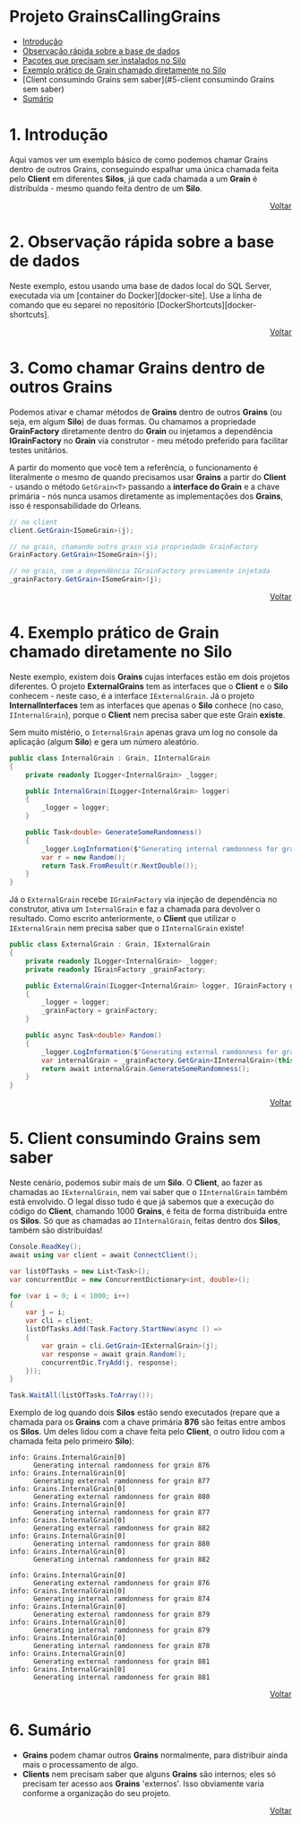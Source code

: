 # Projeto GrainsCallingGrains

- [Introdução](#1-introdução)
- [Observação rápida sobre a base de dados](#2-observação-rápida-sobre-a-base-de-dados)
- [Pacotes que precisam ser instalados no Silo](#3-pacotes-que-precisam-ser-instalados-no-silo)
- [Exemplo prático de Grain chamado diretamente no Silo](#4-exemplo-prático-de-grain-chamado-diretamente-no-silo)
- [Client consumindo Grains sem saber](#5-client consumindo Grains sem saber)
- [Sumário](#6-sumário)

# 1. Introdução

Aqui vamos ver um exemplo básico de como podemos chamar Grains dentro de outros Grains, conseguindo espalhar uma única chamada feita pelo **Client** em diferentes **Silos**, já que cada chamada a um **Grain** é distribuída - mesmo quando feita dentro de um **Silo**.

<div align="right">
	
[Voltar](#projeto-grainscallinggrains)

</div>

# 2. Observação rápida sobre a base de dados

Neste exemplo, estou usando uma base de dados local do SQL Server, executada via um [container do Docker][docker-site]. Use a linha de comando que eu separei no repositório [DockerShortcuts][docker-shortcuts].

<div align="right">
	
[Voltar](#projeto-grainscallinggrains)

</div>

# 3. Como chamar Grains dentro de outros Grains

Podemos ativar e chamar métodos de **Grains** dentro de outros **Grains** (ou seja, em algum **Silo**) de duas formas. Ou chamamos a propriedade **GrainFactory** diretamente dentro do **Grain** ou injetamos a dependência **IGrainFactory** no **Grain** via construtor - meu método preferido para facilitar testes unitários.

A partir do momento que você tem a referência, o funcionamento é literalmente o mesmo de quando precisamos usar **Grains** a partir do **Client** - usando o método `GetGrain<T>` passando a **interface do Grain** e a chave primária - nós nunca usamos diretamente as implementações dos **Grains**, isso é responsabilidade do Orleans.

```csharp
// no client
client.GetGrain<ISomeGrain>(j);

// no grain, chamando outro grain via propriedade GrainFactory
GrainFactory.GetGrain<ISomeGrain>(j);

// no grain, com a dependência IGrainFactory previamente injetada
_grainFactory.GetGrain<ISomeGrain>(j);
```

<div align="right">
	
[Voltar](#projeto-grainscallinggrains)

</div>

# 4. Exemplo prático de Grain chamado diretamente no Silo

Neste exemplo, existem dois **Grains** cujas interfaces estão em dois projetos diferentes. O projeto **ExternalGrains** tem as interfaces que o **Client** e o **Silo** conhecem - neste caso, é a interface `IExternalGrain`. Já o projeto **InternalInterfaces** tem as interfaces que apenas o **Silo** conhece (no caso, `IInternalGrain`), porque o **Client** nem precisa saber que este Grain **existe**.

Sem muito mistério, o `InternalGrain` apenas grava um log no console da aplicação (algum **Silo**) e gera um número aleatório.

```csharp
public class InternalGrain : Grain, IInternalGrain
{
	private readonly ILogger<InternalGrain> _logger;

	public InternalGrain(ILogger<InternalGrain> logger)
	{
		_logger = logger;
	}

	public Task<double> GenerateSomeRandomness()
	{
		_logger.LogInformation($"Generating internal ramdonness for grain {this.GetPrimaryKeyLong()}");
		var r = new Random();
		return Task.FromResult(r.NextDouble());
	}
}
```

Já o `ExternalGrain` recebe `IGrainFactory` via injeção de dependência no construtor, ativa um `InternalGrain` e faz a chamada para devolver o resultado. Como escrito anteriormente, o **Client** que utilizar o `IExternalGrain` nem precisa saber que o `IInternalGrain` existe!

```csharp
public class ExternalGrain : Grain, IExternalGrain
{
	private readonly ILogger<InternalGrain> _logger;
	private readonly IGrainFactory _grainFactory;

	public ExternalGrain(ILogger<InternalGrain> logger, IGrainFactory grainFactory)
	{
		_logger = logger;
		_grainFactory = grainFactory;
	}

	public async Task<double> Random()
	{
		_logger.LogInformation($"Generating external ramdonness for grain {this.GetPrimaryKeyLong()}");
		var internalGrain = _grainFactory.GetGrain<IInternalGrain>(this.GetPrimaryKeyLong());
		return await internalGrain.GenerateSomeRandomness();
	}
}
```

<div align="right">
	
[Voltar](#projeto-grainscallinggrains)

</div>

# 5. Client consumindo Grains sem saber

Neste cenário, podemos subir mais de um **Silo**. O **Client**, ao fazer as chamadas ao `IExternalGrain`, nem vai saber que o `IInternalGrain` também está envolvido. O legal disso tudo é que já sabemos que a execução do código do **Client**, chamando 1000 **Grains**, é feita de forma distribuída entre os **Silos**. Só que as chamadas ao `IInternalGrain`, feitas dentro dos **Silos**, também são distribuídas!

```csharp
Console.ReadKey();
await using var client = await ConnectClient();

var listOfTasks = new List<Task>();
var concurrentDic = new ConcurrentDictionary<int, double>();

for (var i = 0; i < 1000; i++)
{
	var j = i;
	var cli = client;
	listOfTasks.Add(Task.Factory.StartNew(async () =>
	{
		var grain = cli.GetGrain<IExternalGrain>(j);
		var response = await grain.Random();
		concurrentDic.TryAdd(j, response);
	}));
}

Task.WaitAll(listOfTasks.ToArray());
```

Exemplo de log quando dois **Silos** estão sendo executados (repare que a chamada para os **Grains** com a chave primária **876** são feitas entre ambos os **Silos**. Um deles lidou com a chave feita pelo **Client**, o outro lidou com a chamada feita pelo primeiro **Silo**):

```
info: Grains.InternalGrain[0]
      Generating internal ramdonness for grain 876
info: Grains.InternalGrain[0]
      Generating external ramdonness for grain 877
info: Grains.InternalGrain[0]
      Generating external ramdonness for grain 880
info: Grains.InternalGrain[0]
      Generating internal ramdonness for grain 877
info: Grains.InternalGrain[0]
      Generating external ramdonness for grain 882
info: Grains.InternalGrain[0]
      Generating internal ramdonness for grain 880
info: Grains.InternalGrain[0]
      Generating internal ramdonness for grain 882
```

```
info: Grains.InternalGrain[0]
      Generating external ramdonness for grain 876
info: Grains.InternalGrain[0]
      Generating internal ramdonness for grain 874
info: Grains.InternalGrain[0]
      Generating external ramdonness for grain 879
info: Grains.InternalGrain[0]
      Generating internal ramdonness for grain 879
info: Grains.InternalGrain[0]
      Generating internal ramdonness for grain 878
info: Grains.InternalGrain[0]
      Generating external ramdonness for grain 881
info: Grains.InternalGrain[0]
      Generating internal ramdonness for grain 881
```

<div align="right">
	
[Voltar](#projeto-grainscallinggrains)

</div>


# 6. Sumário

- **Grains** podem chamar outros **Grains** normalmente, para distribuir ainda mais o processamento de algo.
- **Clients** nem precisam saber que alguns **Grains** são internos; eles só precisam ter acesso aos **Grains** 'externos'. Isso obviamente varia conforme a organização do seu projeto.

<div align="right">
	
[Voltar](#projeto-grainscallinggrains)

</div>